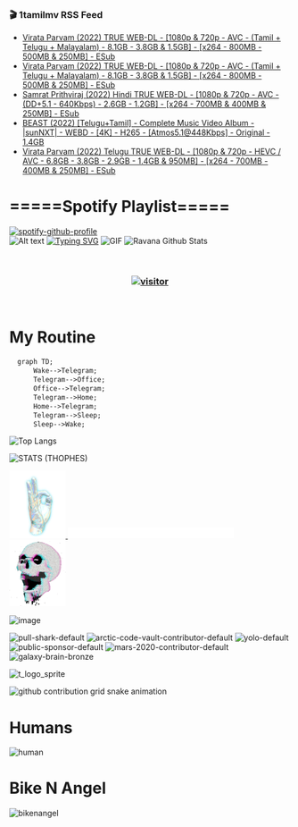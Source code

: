 ### 🎬 1tamilmv RSS Feed

<!-- BLOG-POST-LIST:START -->
- [Virata Parvam &lpar;2022&rpar; TRUE WEB-DL - [1080p &amp; 720p - AVC - &lpar;Tamil + Telugu + Malayalam&rpar; - 8.1GB - 3.8GB &amp; 1.5GB] - [x264 - 800MB - 500MB &amp; 250MB] - ESub](https://www.1tamilmv.space/index.php?/forums/topic/164787-virata-parvam-2022-true-web-dl-1080p-720p-avc-tamil-telugu-malayalam-81gb-38gb-15gb-x264-800mb-500mb-250mb-esub/&do=findComment&comment=329427)
- [Virata Parvam &lpar;2022&rpar; TRUE WEB-DL - [1080p &amp; 720p - AVC - &lpar;Tamil + Telugu + Malayalam&rpar; - 8.1GB - 3.8GB &amp; 1.5GB] - [x264 - 800MB - 500MB &amp; 250MB] - ESub](https://www.1tamilmv.space/index.php?/forums/topic/164787-virata-parvam-2022-true-web-dl-1080p-720p-avc-tamil-telugu-malayalam-81gb-38gb-15gb-x264-800mb-500mb-250mb-esub/&do=findComment&comment=329426)
- [Samrat Prithviraj &lpar;2022&rpar; Hindi TRUE WEB-DL - [1080p &amp; 720p - AVC - &lpar;DD+5.1 - 640Kbps&rpar; - 2.6GB - 1.2GB] - [x264 - 700MB &amp; 400MB &amp; 250MB] - ESub](https://www.1tamilmv.space/index.php?/forums/topic/164791-samrat-prithviraj-2022-hindi-true-web-dl-1080p-720p-avc-dd51-640kbps-26gb-12gb-x264-700mb-400mb-250mb-esub/&do=findComment&comment=329425)
- [BEAST &lpar;2022&rpar;  [Telugu+Tamil] - Complete Music Video Album - |sunNXT| - WEBD - [4K] - H265 - [Atmos5.1@448Kbps] - Original - 1.4GB](https://www.1tamilmv.space/index.php?/forums/topic/164790-beast-2022-telugutamil-complete-music-video-album-sunnxt-webd-4k-h265-atmos51448kbps-original-14gb/&do=findComment&comment=329424)
- [Virata Parvam &lpar;2022&rpar; Telugu TRUE WEB-DL - [1080p &amp; 720p - HEVC / AVC - 6.8GB - 3.8GB - 2.9GB - 1.4GB &amp; 950MB] - [x264 - 700MB - 400MB &amp; 250MB] - ESub](https://www.1tamilmv.space/index.php?/forums/topic/164784-virata-parvam-2022-telugu-true-web-dl-1080p-720p-hevc-avc-68gb-38gb-29gb-14gb-950mb-x264-700mb-400mb-250mb-esub/&do=findComment&comment=329423)
<!-- BLOG-POST-LIST:END -->

# =====Spotify Playlist=====
[![spotify-github-profile](https://spotify-github-profile.vercel.app/api/view?uid=31rfzgmuvvewegdlxvlev4ynz4vu&cover_image=true&theme=default&bar_color=53b14f&bar_color_cover=true)](https://ravana69.github.io/rss)
</br>
![Alt text](https://spotify-recently-played-readme.vercel.app/api?user=31rfzgmuvvewegdlxvlev4ynz4vu)
[![Typing SVG](https://readme-typing-svg.herokuapp.com?color=%2336BCF7&center=true&vCenter=true&multiline=true&height=81&lines=I+AM+RAVANA;CONTACT+ME+ON+TELEGRAM%3A+%40R4V4N4)](https://git.io/typing-svg)
<img align="centre" height="400px" width="490px" alt="GIF" src="https://github.com/ravana69/ravana69/blob/master/rvm.gif" />
![Ravana Github Stats](https://github-readme-stats.vercel.app/api?username=ravana69&&show_icons=true&theme=radical)

<br />
<h3 align="center"> <a href="https://t.me/r4v4n4"><img src="https://profile-counter.glitch.me/ravana69/count.svg" alt="visitor" width="600"></a> </h3>
</br>

<H1>My Routine</H1>

```mermaid
  graph TD;
      Wake-->Telegram;
      Telegram-->Office;
      Office-->Telegram;
      Telegram-->Home;
      Home-->Telegram;
      Telegram-->Sleep;
      Sleep-->Wake;
```
![Top Langs](https://github-readme-stats.vercel.app/api/top-langs/?username=ravana69&&show_icons=true&theme=radical)

![STATS (THOPHES)](https://github-profile-trophy.vercel.app/?username=ravana69&theme=gruvbox&margin-w=10&margin-h=15&column=8)
<br />
<p align="left">
    <a href="#">
        <img width="20%" src="./assets/images/hand.gif" alt="" />
    </a>
    <a href="#">
        <img width="59%" src="./assets/images/spacer.png" alt="" >
    </a>
    <a href="#">
        <img width="20%" src="./assets/images/skull.gif" alt="" />
    </a>
</p>


![image](https://user-images.githubusercontent.com/47528708/175298537-0623dc00-7b1a-4ec1-b5b1-71768763a234.png)

<img width="148" alt="pull-shark-default" src="https://user-images.githubusercontent.com/47528708/176419715-70981865-4dc6-489a-8a1a-06842db67b15.gif"> <img width="148" alt="arctic-code-vault-contributor-default" src="https://user-images.githubusercontent.com/47528708/175267501-e1fbbb8f-c2b2-4882-b865-2ac4debef26c.png"> <img width="148" alt="yolo-default" src="https://user-images.githubusercontent.com/47528708/175267654-281a1880-1129-4b7b-bf2f-de5dd2bc5afa.png"> <img width="148" alt="public-sponsor-default" src="https://user-images.githubusercontent.com/47528708/175268448-2e78cc75-fb25-4d76-bd22-7df520446b45.png"> <img width="148" alt="mars-2020-contributor-default" src="https://user-images.githubusercontent.com/47528708/175268475-de6d987a-3be9-4353-86a5-23b422559355.png"> <img width="148" alt="galaxy-brain-bronze" src="https://user-images.githubusercontent.com/47528708/176419717-e2fdca8b-0fdc-47dd-9511-a7ff52178a33.gif">

![t_logo_sprite](https://user-images.githubusercontent.com/47528708/175293007-21ff1792-1fca-4be3-bcae-12fdc3aa414f.svg)

![github contribution grid snake animation](https://raw.githubusercontent.com/ravana69/ravana69/output/github-contribution-grid-snake-dark.svg#gh-dark-mode-only)

# Humans
<img width="170" alt="human" src="https://user-images.githubusercontent.com/47528708/176413829-c142d478-1c96-4c3c-a2a4-2dd35374c335.gif">

# Bike N Angel
<img width="170" alt="bikenangel" src="https://user-images.githubusercontent.com/47528708/176616968-3a44f91e-8016-477c-9bb5-c4689a1adbee.gif">


